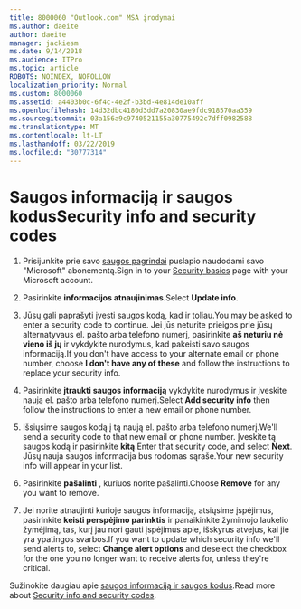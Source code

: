 ```yaml
---
title: 8000060 "Outlook.com" MSA įrodymai
ms.author: daeite
author: daeite
manager: jackiesm
ms.date: 9/14/2018
ms.audience: ITPro
ms.topic: article
ROBOTS: NOINDEX, NOFOLLOW
localization_priority: Normal
ms.custom: 8000060
ms.assetid: a4403b0c-6f4c-4e2f-b3bd-4e814de10aff
ms.openlocfilehash: 14d32dbc4180d3dd7a20830ae9fdc918570aa359
ms.sourcegitcommit: 03a156a9c9740521155a30775492c7dff0982588
ms.translationtype: MT
ms.contentlocale: lt-LT
ms.lasthandoff: 03/22/2019
ms.locfileid: "30777314"
---
```

# <a name="security-info-and-security-codes"></a><span data-ttu-id="3075d-102">Saugos informaciją ir saugos kodus</span><span class="sxs-lookup"><span data-stu-id="3075d-102">Security info and security codes</span></span>

1. <span data-ttu-id="3075d-103">Prisijunkite prie savo [saugos pagrindai](https://account.microsoft.com/security) puslapio naudodami savo "Microsoft" abonementą.</span><span class="sxs-lookup"><span data-stu-id="3075d-103">Sign in to your [Security basics](https://account.microsoft.com/security) page with your Microsoft account.</span></span> 
    
2. <span data-ttu-id="3075d-104">Pasirinkite **informacijos atnaujinimas**.</span><span class="sxs-lookup"><span data-stu-id="3075d-104">Select **Update info**.</span></span> 
    
3. <span data-ttu-id="3075d-105">Jūsų gali paprašyti įvesti saugos kodą, kad ir toliau.</span><span class="sxs-lookup"><span data-stu-id="3075d-105">You may be asked to enter a security code to continue.</span></span> <span data-ttu-id="3075d-106">Jei jūs neturite prieigos prie jūsų alternatyvaus el. pašto arba telefono numerį, pasirinkite **aš neturiu nė vieno iš jų** ir vykdykite nurodymus, kad pakeisti savo saugos informaciją.</span><span class="sxs-lookup"><span data-stu-id="3075d-106">If you don't have access to your alternate email or phone number, choose **I don't have any of these** and follow the instructions to replace your security info.</span></span> 
    
4. <span data-ttu-id="3075d-107">Pasirinkite **įtraukti saugos informaciją** vykdykite nurodymus ir įveskite naują el. pašto arba telefono numerį.</span><span class="sxs-lookup"><span data-stu-id="3075d-107">Select **Add security info** then follow the instructions to enter a new email or phone number.</span></span> 
    
5. <span data-ttu-id="3075d-108">Išsiųsime saugos kodą į tą naują el. pašto arba telefono numerį.</span><span class="sxs-lookup"><span data-stu-id="3075d-108">We'll send a security code to that new email or phone number.</span></span> <span data-ttu-id="3075d-109">Įveskite tą saugos kodą ir pasirinkite **kitą**.</span><span class="sxs-lookup"><span data-stu-id="3075d-109">Enter that security code, and select **Next**.</span></span> <span data-ttu-id="3075d-110">Jūsų nauja saugos informacija bus rodomas sąraše.</span><span class="sxs-lookup"><span data-stu-id="3075d-110">Your new security info will appear in your list.</span></span> 
    
6. <span data-ttu-id="3075d-111">Pasirinkite **pašalinti** , kuriuos norite pašalinti.</span><span class="sxs-lookup"><span data-stu-id="3075d-111">Choose **Remove** for any you want to remove.</span></span> 
    
7. <span data-ttu-id="3075d-112">Jei norite atnaujinti kurioje saugos informaciją, atsiųsime įspėjimus, pasirinkite **keisti perspėjimo parinktis** ir panaikinkite žymimojo laukelio žymėjimą, tas, kurį jau nori gauti įspėjimus apie, išskyrus atvejus, kai jie yra ypatingos svarbos.</span><span class="sxs-lookup"><span data-stu-id="3075d-112">If you want to update which security info we'll send alerts to, select **Change alert options** and deselect the checkbox for the one you no longer want to receive alerts for, unless they're critical.</span></span> 
    
<span data-ttu-id="3075d-113">Sužinokite daugiau apie [saugos informaciją ir saugos kodus](https://support.microsoft.com/help/12428/).</span><span class="sxs-lookup"><span data-stu-id="3075d-113">Read more about [Security info and security codes](https://support.microsoft.com/help/12428/).</span></span>
  

